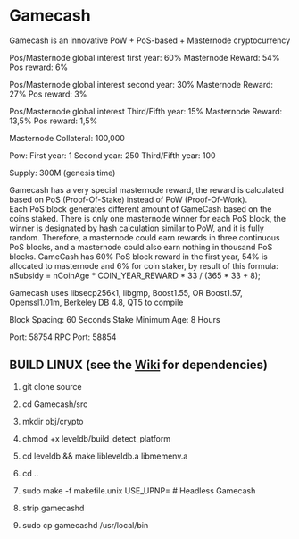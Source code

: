 # Gamecash

Gamecash is an innovative PoW + PoS-based + Masternode cryptocurrency

Pos/Masternode global interest first year: 60%
Masternode Reward: 54%
Pos reward: 6%

Pos/Masternode global interest second year: 30%
Masternode Reward: 27%
Pos reward: 3%

Pos/Masternode global interest Third/Fifth year: 15%
Masternode Reward: 13,5%
Pos reward: 1,5%

Masternode Collateral: 100,000

Pow: 
First year: 1
Second year: 250
Third/Fifth year: 100

Supply: 300M (genesis time)

Gamecash  has  a  very  special  masternode  reward,  the  reward  is calculated based on PoS (Proof-Of-Stake) instead of PoW (Proof-Of-Work).  
Each  PoS  block  generates  different  amount  of  GameCash based on the coins staked.
There is only one masternode winner for each PoS block, the winner is  designated  by  hash  calculation  similar  to  PoW, and it is fully random.
Therefore,  a masternode could earn rewards in three continuous PoS blocks, and a masternode could also earn nothing in thousand PoS blocks. 
GameCash  has  60%  PoS  block  reward  in  the  first  year,  54%  is allocated  to  masternode  and  6%  for  coin  staker, by result of this formula: nSubsidy = nCoinAge * COIN_YEAR_REWARD * 33 / (365 * 33 + 8); 



Gamecash uses libsecp256k1,
			  libgmp,
			  Boost1.55,
			  OR Boost1.57,  
			  Openssl1.01m,
			  Berkeley DB 4.8,
			  QT5 to compile


Block Spacing: 60 Seconds
Stake Minimum Age: 8 Hours

Port: 58754
RPC Port: 58854


BUILD LINUX (see the [Wiki](https://github.com/sagacrypto/Gamecash/wiki/Unix-Build) for dependencies)
-----------
1) git clone source

2) cd Gamecash/src

3) mkdir obj/crypto

4) chmod +x leveldb/build_detect_platform

5) cd leveldb && make libleveldb.a libmemenv.a

6) cd ..

7) sudo make -f makefile.unix USE_UPNP=    # Headless Gamecash

8) strip gamecashd

9) sudo cp gamecashd /usr/local/bin




